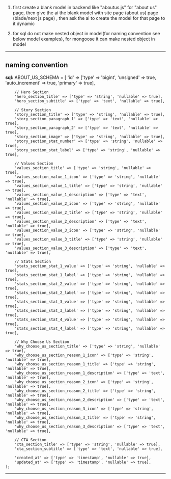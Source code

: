 1. first create a blank model in backend like "aboutus.js" for "about us" page, then give the ai the blank model with site page (about us) page (blade/next js page) , then ask the ai to create the model for that page to it dynamic

2. for sql do not make nested object in model(for naming convention see below model examples), for mongoose it can make nested object in model




--- 
## naming convention 

**sql:**
    ABOUT_US_SCHEMA = [
        'id' => ['type' => 'bigint', 'unsigned' => true, 'auto_increment' => true, 'primary' => true],

        // Hero Section
        'hero_section_title' => ['type' => 'string', 'nullable' => true],
        'hero_section_subtitle' => ['type' => 'text', 'nullable' => true],

        // Story Section
        'story_section_title' => ['type' => 'string', 'nullable' => true],
        'story_section_paragraph_1' => ['type' => 'text', 'nullable' => true],
        'story_section_paragraph_2' => ['type' => 'text', 'nullable' => true],
        'story_section_image' => ['type' => 'string', 'nullable' => true],
        'story_section_stat_number' => ['type' => 'string', 'nullable' => true],
        'story_section_stat_label' => ['type' => 'string', 'nullable' => true],

        // Values Section
        'values_section_title' => ['type' => 'string', 'nullable' => true],
        'values_section_value_1_icon' => ['type' => 'string', 'nullable' => true],
        'values_section_value_1_title' => ['type' => 'string', 'nullable' => true],
        'values_section_value_1_description' => ['type' => 'text', 'nullable' => true],
        'values_section_value_2_icon' => ['type' => 'string', 'nullable' => true],
        'values_section_value_2_title' => ['type' => 'string', 'nullable' => true],
        'values_section_value_2_description' => ['type' => 'text', 'nullable' => true],
        'values_section_value_3_icon' => ['type' => 'string', 'nullable' => true],
        'values_section_value_3_title' => ['type' => 'string', 'nullable' => true],
        'values_section_value_3_description' => ['type' => 'text', 'nullable' => true],

        // Stats Section
        'stats_section_stat_1_value' => ['type' => 'string', 'nullable' => true],
        'stats_section_stat_1_label' => ['type' => 'string', 'nullable' => true],
        'stats_section_stat_2_value' => ['type' => 'string', 'nullable' => true],
        'stats_section_stat_2_label' => ['type' => 'string', 'nullable' => true],
        'stats_section_stat_3_value' => ['type' => 'string', 'nullable' => true],
        'stats_section_stat_3_label' => ['type' => 'string', 'nullable' => true],
        'stats_section_stat_4_value' => ['type' => 'string', 'nullable' => true],
        'stats_section_stat_4_label' => ['type' => 'string', 'nullable' => true],

        // Why Choose Us Section
        'why_choose_us_section_title' => ['type' => 'string', 'nullable' => true],
        'why_choose_us_section_reason_1_icon' => ['type' => 'string', 'nullable' => true],
        'why_choose_us_section_reason_1_title' => ['type' => 'string', 'nullable' => true],
        'why_choose_us_section_reason_1_description' => ['type' => 'text', 'nullable' => true],
        'why_choose_us_section_reason_2_icon' => ['type' => 'string', 'nullable' => true],
        'why_choose_us_section_reason_2_title' => ['type' => 'string', 'nullable' => true],
        'why_choose_us_section_reason_2_description' => ['type' => 'text', 'nullable' => true],
        'why_choose_us_section_reason_3_icon' => ['type' => 'string', 'nullable' => true],
        'why_choose_us_section_reason_3_title' => ['type' => 'string', 'nullable' => true],
        'why_choose_us_section_reason_3_description' => ['type' => 'text', 'nullable' => true],

        // CTA Section
        'cta_section_title' => ['type' => 'string', 'nullable' => true],
        'cta_section_subtitle' => ['type' => 'text', 'nullable' => true],

        'created_at' => ['type' => 'timestamp', 'nullable' => true],
        'updated_at' => ['type' => 'timestamp', 'nullable' => true],
    ];

---
